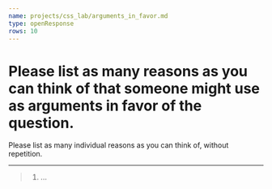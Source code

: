 ```yaml
---
name: projects/css_lab/arguments_in_favor.md
type: openResponse
rows: 10
---
```


# Please list as many reasons as you can think of that someone might use as arguments in favor of the question.

Please list as many individual reasons as you can think of, without repetition.

---

> 1. ...
